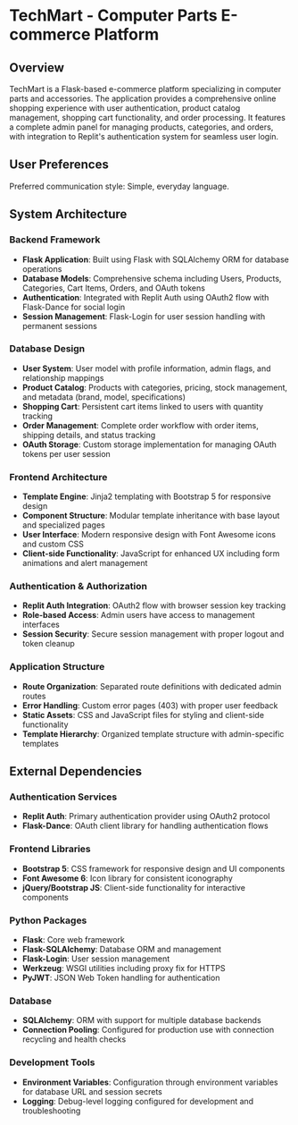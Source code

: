 # TechMart - Computer Parts E-commerce Platform

## Overview

TechMart is a Flask-based e-commerce platform specializing in computer parts and accessories. The application provides a comprehensive online shopping experience with user authentication, product catalog management, shopping cart functionality, and order processing. It features a complete admin panel for managing products, categories, and orders, with integration to Replit's authentication system for seamless user login.

## User Preferences

Preferred communication style: Simple, everyday language.

## System Architecture

### Backend Framework
- **Flask Application**: Built using Flask with SQLAlchemy ORM for database operations
- **Database Models**: Comprehensive schema including Users, Products, Categories, Cart Items, Orders, and OAuth tokens
- **Authentication**: Integrated with Replit Auth using OAuth2 flow with Flask-Dance for social login
- **Session Management**: Flask-Login for user session handling with permanent sessions

### Database Design
- **User System**: User model with profile information, admin flags, and relationship mappings
- **Product Catalog**: Products with categories, pricing, stock management, and metadata (brand, model, specifications)
- **Shopping Cart**: Persistent cart items linked to users with quantity tracking
- **Order Management**: Complete order workflow with order items, shipping details, and status tracking
- **OAuth Storage**: Custom storage implementation for managing OAuth tokens per user session

### Frontend Architecture
- **Template Engine**: Jinja2 templating with Bootstrap 5 for responsive design
- **Component Structure**: Modular template inheritance with base layout and specialized pages
- **User Interface**: Modern responsive design with Font Awesome icons and custom CSS
- **Client-side Functionality**: JavaScript for enhanced UX including form animations and alert management

### Authentication & Authorization
- **Replit Auth Integration**: OAuth2 flow with browser session key tracking
- **Role-based Access**: Admin users have access to management interfaces
- **Session Security**: Secure session management with proper logout and token cleanup

### Application Structure
- **Route Organization**: Separated route definitions with dedicated admin routes
- **Error Handling**: Custom error pages (403) with proper user feedback
- **Static Assets**: CSS and JavaScript files for styling and client-side functionality
- **Template Hierarchy**: Organized template structure with admin-specific templates

## External Dependencies

### Authentication Services
- **Replit Auth**: Primary authentication provider using OAuth2 protocol
- **Flask-Dance**: OAuth client library for handling authentication flows

### Frontend Libraries
- **Bootstrap 5**: CSS framework for responsive design and UI components
- **Font Awesome 6**: Icon library for consistent iconography
- **jQuery/Bootstrap JS**: Client-side functionality for interactive components

### Python Packages
- **Flask**: Core web framework
- **Flask-SQLAlchemy**: Database ORM and management
- **Flask-Login**: User session management
- **Werkzeug**: WSGI utilities including proxy fix for HTTPS
- **PyJWT**: JSON Web Token handling for authentication

### Database
- **SQLAlchemy**: ORM with support for multiple database backends
- **Connection Pooling**: Configured for production use with connection recycling and health checks

### Development Tools
- **Environment Variables**: Configuration through environment variables for database URL and session secrets
- **Logging**: Debug-level logging configured for development and troubleshooting